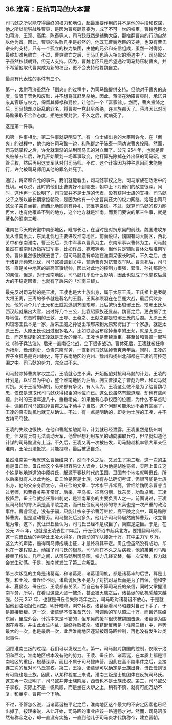 ## 36.淮南：反抗司马的大本营
司马懿之所以能夺得最终的权力和地位，起最重要作用的并不是他的手段和权谋，他之所以能够战胜曹爽，是因为曹爽肆意妄为，成了不可一世的权臣，曹魏老臣比如蒋济、王观、高柔、陈泰等人，司马懿既然是辅助大臣，那推翻曹爽的行动自然以他为首。因此，曹爽的失败几乎是必然的，他既无曹魏老臣的支持，也没有曹氏宗亲的支持，只有一个孤立的权力集团，由他的兄弟和亲信组成，虽然一时得势，最终却难免败亡。不过，曹爽败亡之后，司马氏也落入相似的境遇中了，司马懿父子虽然权倾朝野，但无人支持。因为，曹魏老臣只是希望通过司马懿压制曹爽，并不希望他取代曹爽成为新的权臣，更不会支持他篡魏自立。


最具有代表性的事件有三个。


第一，太尉蒋济虽然在「倒爽」的过程中，为司马懿提供支持。但他对于曹爽的态度，仅限于罢免和废黜，并不想将其赶尽杀绝。因此，蒋济在劝降曹爽时，承诺只废其官职与权力，保留其俸禄和爵位，让他当一个「富家翁」。然而，曹爽投降之后，司马懿却以叛乱的罪名，将曹爽一党赶尽杀绝，连三族都灭了。蒋济因此对司马懿采取不合作态度，拒绝接受封赏，不久之后，就病死了。


这是第一件事。


和第一件事相比，第二件事就更明显了。有一位士族出身的大臣叫许允，在「倒爽」的过程中，他也站在司马懿一边，和陈群之子陈泰一同劝说曹爽投降。然而，司马懿掌权之后，许允就渐渐的站到司马氏的对立面了。公元 254 年，也就是曹爽被杀五年后，许允开始策划一场军事政变，他打算先除掉在外出征的司马昭，接管兵权，然后再用这支军队对付司马师。不过，这个计策因为种种原因而未能施行，许允被司马师用其他的罪名处死了。


通过，蒋济和许允的事件，我们就能看出，司马懿掌权之后，司马家族在政治中的处境。可以说，此时的他们比曹爽好不到哪去，朝中上下对他们的敌意很深。同时，这也再一次说明了，司马懿并不是士族的代表，没有获得士族的支持。司马懿父子之所以能长期掌控朝政，是因为他有一个比曹爽还大的权力网络，洛阳由司马懿父子亲自坐镇，而西北地区则有孙礼、郭淮等亲信。不过，就算司马懿的权力网再大，也有他覆盖不到的地方，这个地方就是淮南。而我们要说的第三件事，就是著名的淮南三叛。


淮南在今天的安徽中南部地区，毗邻长江，在当时是对抗东吴的前线，魏国进攻东吴从淮南出兵，东吴北伐也主要进攻淮南地区。前面说过，魏国有两大防区，西北关中和东南淮南，曹丕死后，关中军事以曹真为主，东南军事以曹休为主。司马懿虽然在淮南附近指挥过军事，比如许昌、宛城等地，但他只是辅助曹休处理淮南军务。曹休虽然很快就去世了，但司马懿没有单独在淮南呆很长时间，不久之后，由于诸葛亮频繁北伐，司马懿被调到关中，辅助曹真对抗蜀汉军队。曹真死后，司马懿一直是关中地区的最高军事统帅，因此对此地的控制力很强，郭淮、孙礼都是他的亲信。但是，对于淮南地区，司马懿几乎没什么影响，因此也就成了他掌权后最大的不稳定因素，也就有了后来的「淮南三叛」。


最先反对司马懿的是王凌，王凌也是大士族出身，属于太原王氏。王氏祖上是秦朝大将王离，王离的爷爷就是著名的王翦。王离和项羽在在巨鹿大战，最后兵败身死，他的两个儿子王元和王威就逃到齐国琅琊，此后繁衍出琅琊王氏，琅琊王氏从西汉起就屡出大官，出过好几个三公，比袁绍家族还显赫。魏晋之后，更占据了主导地位，东晋时期的王敦、王导、王羲之、王献之都是琅琊王氏的后裔。太原王氏和琅琊王氏本是一家，后来王威之孙徙出琅琊来到太原繁衍出了一个家族，就是太原王氏。太原王氏也出过很多名人，比如联合吕布除掉董卓的王允，就是太原王氏，而这里提到的王凌就是王允的侄子。王凌也是曹魏重臣，甚至曾和曹操一起写过《孙子兵法注》。后来一直南征北战，立下很多战功。曹休死后，王凌就被任命为扬州、豫州刺史，负责东南军务，一直到司马懿除掉曹爽两年后。同时，王凌的侄子令狐愚是兖州刺史，等于东南地区的兖州、豫州和扬州北部都在王凌的可控范围之中。司马懿的势力，完全进不来。


司马懿除掉曹爽掌权之后，王凌就心生不满，开始酝酿对抗司马懿的计划。王凌的计划是，以许昌为中心，整个淮南地区为后盾，拥立曹操之子曹彪为帝，和司马懿对抗。关于王凌的动机，历来都有争议，有人认为，王凌这么做不是为了给曹魏尽忠，仅仅是想取代司马懿获得权臣的地位而已。这么说虽然有些道理，却也有些问题，此时的王凌年近八十，垂垂老矣，如果他有心争权臣的位置，为什么不早点动手，偏偏在司马懿除掉曹爽之后才动手？当然，这个问题可能永远不会有答案了，王凌的真实动机也就无从确认。不过，有一点是明确的，即身为士族的王凌，并不支持司马懿。


王凌的失败也很快，在他和曹彪接触期间，计划就已经泄露。王凌虽然是扬州刺史，但没有兵符无法调动大军，他曾经想利用东吴的动向骗取兵符，但早就知道他计谋的司马懿没有上当。不久后，王凌又再一次被告发，司马懿趁机率领大军亲征淮南，王凌没法抵抗，只能投降，最后被逼自杀。


虽然淮南第一叛就这么曹操结束了，然而不久之后，又发生了第二叛，这一次的主角是毌丘俭。毌丘俭这个名字很容易让人误会，认为他是胡姓将领，实际上毌丘这个姓是地地道道的中原姓氏，起源于春秋时代的卫国，卫国有个地名就叫毌丘，所以后来就有人以此为姓。毌丘俭是否是士族，没有办法确切考证，但很可能是士族出身，他的父亲身居太守，毌丘俭的文章、学术水平非常高，曾经给魏明帝曹睿当过老师，和曹睿关系非常好。后来，平乌桓、征高句丽、伐东吴，功勋卓著。王凌投降后，毌丘俭就接任豫州刺史，是淮南军务的主要负责人之一。前面说过，王凌反司马懿的导火索是高平陵之变，而毌丘俭反司马师的导火索也是一次严重的政治事件。曹睿早逝，没有子嗣，只能让宗亲子弟曹芳继位，高平陵之变中，司马懿除掉曹爽，但是没动曹芳。司马懿死后没多久，他儿子司马师居然废掉曹芳，改立曹髦为帝。这下，就让毌丘俭认为，司马氏已经不是权臣了，简直是逆臣。于是，在公元 255 年，也就是王凌去世四年后，毌丘俭矫诏书起兵北方，要推翻司马师。这一次毌丘俭的声势比王凌大得多，所调动的军队接近十万，其中主力军 6 万。这么大的声势，逼得司马师抱病出征，才最终将其平定。毌丘俭虽然没有成功，却也在一定程度上，动摇了司马氏的根基。司马师在不久之后病死，他的弟弟司马昭接替了权位。几年之间，从司马懿到司马昭，权力几经交替，每一次交替，权力就会发生动荡。于是，淮南就发生了第三次叛乱。


第三次叛乱的主角是诸葛诞，和诸葛亮、诸葛瑾同族，都是诸葛丰的后世，算是士族。和王凌、毌丘俭不同，诸葛诞反叛不是为了对抗司马氏而是为了自保，他和李丰、夏侯玄、毌丘俭、王凌都有关系，而自己有不算司马氏的亲信，同时又掌握淮南军务，所以，在看见这些人逐一被杀，甚至被灭族之后，诸葛诞的危机感越来越强。公元 257 年，也就是毌丘俭失败两年之后，司马昭对诸葛诞不放心，于是就招他到洛阳担任司空，明升暗降，剥夺兵权。诸葛诞看司马昭要对自己下手了，于是直接反叛。这一次，诸葛诞不仅准备充分，可调动的军队超过十万，而且还联络东吴，里应外合。计策本来是不错的，但东吴的援军很快被魏国击退，诸葛诞为围困在寿春，并由此发生内乱，最终兵败被杀。诸葛诞反叛是「淮南三叛」中，声势最大的一次，也是最后一次，此后淮南地区逐渐被司马昭控制，再也没有发生过类似事件。


回顾淮南三叛的过程，我们可以发现三点。第一，司马懿对魏国的控制，仅限于洛阳和西北，淮南地区根本没有他的势力。王凌、毌丘俭、诸葛诞，在本质上都是淮南地区的重臣，根基深厚，而且不属于司马懿阵营，因此在高平陵事件之后，会接连三次的反对司马氏掌权。第二，王凌、诸葛诞可以确定是士族出身，毌丘俭则很有可能也是士族。因此，从某种程度上来说，淮南三叛是士族团体在反抗司马氏。这又再一次证明了，司马懿并非士族阶层，西晋也不是士族政权。第三，司马懿父子掌权，实际上不是一帆风顺，而是坐在火炉之上，稍有不慎，就有可能万劫不复，和董卓、曹爽一个下场。


不过，不管怎么说，当诸葛诞被平定之后，淮南地区这个最大的不安定因素也已经出掉了。按理来说，从此开始，司马昭的事业应该一路通畅才对。然而，司马昭虽然有称帝之心，却一直没有实施，一直到他儿子司马炎才代魏称帝，建立晋朝。

